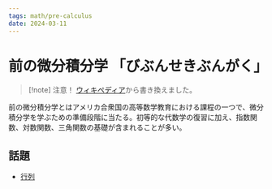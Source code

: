 ```yaml
---
tags: math/pre-calculus
date: 2024-03-11
---
```


# 前の微分積分学 「びぶんせきぶんがく」

> [!note] 注意！
> [ウィキペディア](https://ja.wikipedia.org/wiki/Precalculus)から書き換えました。

前の微分積分学とはアメリカ合衆国の高等数学教育における課程の一つで、微分積分学を学ぶための準備段階に当たる。初等的な代数学の復習に加え、指数関数、対数関数、三角関数の基礎が含まれることが多い。 

## 話題

- [行列](20230919-行列.md)